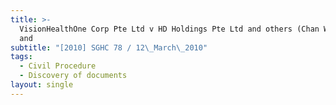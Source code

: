 ```yaml
---
title: >-
  VisionHealthOne Corp Pte Ltd v HD Holdings Pte Ltd and others (Chan Wai Chuen
  and
subtitle: "[2010] SGHC 78 / 12\_March\_2010"
tags:
  - Civil Procedure
  - Discovery of documents
layout: single
---
```


